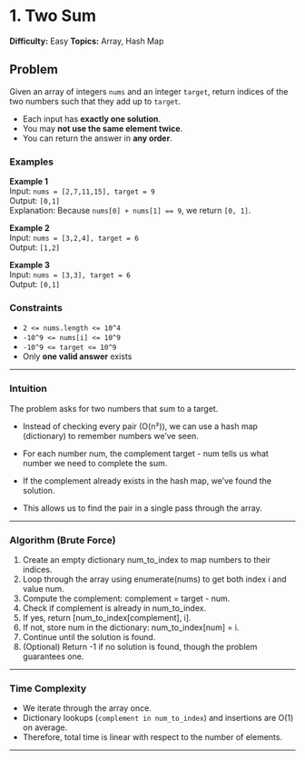 # 1. Two Sum
**Difficulty:** Easy
**Topics:** Array, Hash Map

## Problem
Given an array of integers `nums` and an integer `target`, return indices of the two numbers such that they add up to `target`.  

- Each input has **exactly one solution**.  
- You may **not use the same element twice**.  
- You can return the answer in **any order**.  

### Examples
**Example 1**  
Input: `nums = [2,7,11,15], target = 9`  
Output: `[0,1]`  
Explanation: Because `nums[0] + nums[1] == 9`, we return `[0, 1]`.  

**Example 2**  
Input: `nums = [3,2,4], target = 6`  
Output: `[1,2]`  

**Example 3**  
Input: `nums = [3,3], target = 6`  
Output: `[0,1]`  

### Constraints
- `2 <= nums.length <= 10^4`  
- `-10^9 <= nums[i] <= 10^9`  
- `-10^9 <= target <= 10^9`  
- Only **one valid answer** exists  

---

### Intuition
The problem asks for two numbers that sum to a target.

- Instead of checking every pair (O(n²)), we can use a hash map (dictionary) to remember numbers we’ve seen.

- For each number num, the complement target - num tells us what number we need to complete the sum.

- If the complement already exists in the hash map, we’ve found the solution.

- This allows us to find the pair in a single pass through the array.

---

### Algorithm (Brute Force)
1. Create an empty dictionary num_to_index to map numbers to their indices.
2. Loop through the array using enumerate(nums) to get both index i and value num.
3. Compute the complement: complement = target - num.
4. Check if complement is already in num_to_index.
5. If yes, return [num_to_index[complement], i].
6. If not, store num in the dictionary: num_to_index[num] = i.
7. Continue until the solution is found.
8. (Optional) Return -1 if no solution is found, though the problem guarantees one.

---
### Time Complexity

- We iterate through the array once.  
- Dictionary lookups (`complement in num_to_index`) and insertions are O(1) on average.  
- Therefore, total time is linear with respect to the number of elements.

---

